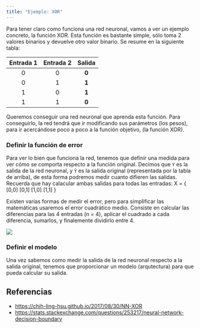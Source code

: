 ```yaml
---
title: "Ejemplo: XOR"
---
```


Para tener claro como funciona una red neuronal, vamos a ver un ejemplo concreto, la función XOR.
Esta función es bastante simple, sólo toma 2 valores binarios y devuelve otro valor binario.
Se resume en la siguiente tabla:

| Entrada 1 | Entrada 2 | Salida |
|:---------:|:---------:|:------:|
|     0     |     0     | **0**  |
|     0     |     1     | **1**  |
|     1     |     0     | **1**  |
|     1     |     1     | **0**  |

Queremos conseguir una red neuronal que aprenda esta función.
Para conseguirlo, la red tendrá que ir modificando sus parámetros (los pesos),
para ir acercándose poco a poco a la función objetivo, (la función XOR).

### Definir la función de error

Para ver lo bien que funciona la red, tenemos que definir una medida para ver cómo se comporta respecto a la función original.
Decimos que `Y` es la salida de la red neuronal, y `Ŷ` es la salida original (representada por la tabla de arriba),
de esta forma podremos medir cuanto difieren las salidas.
Recuerda que hay calacular ambas salidas para todas las entradas: X = { [0,0] [0,1] [1,0] [1,1] }

Existen varias formas de medir el error, pero para simplificar las matemáticas usaremos el error cuadrático medio.
Consiste en calcular las diferencias para las 4 entradas (n = 4), aplicar el cuadrado a cada diferencia, sumarlos,
y finalemente dividirlo entre 4.

![](https://wikimedia.org/api/rest_v1/media/math/render/svg/53ab02a5a1847aa3ff5c6eb69b4023bfb73655f5)

### Definir el modelo

Una vez sabemos como medir la salida de la red neuronal respecto a la salida original,
tenemos que proporcionar un modelo (arqutectura) para que pueda calcular su salida.

## Referencias

* https://chih-ling-hsu.github.io/2017/08/30/NN-XOR
* https://stats.stackexchange.com/questions/253217/neural-network-decision-boundary
